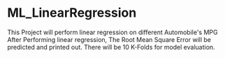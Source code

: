 # ML_LinearRegression
This Project will perform linear regression on different Automobile's MPG 
After Performing linear regression, The Root Mean Square Error will be predicted and printed out.
There will be 10 K-Folds for model evaluation.
